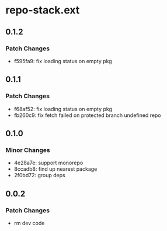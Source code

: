 # repo-stack.ext

## 0.1.2

### Patch Changes

- f595fa9: fix loading status on empty pkg

## 0.1.1

### Patch Changes

- f68af52: fix loading status on empty pkg
- fb260c9: fix fetch failed on protected branch undefined repo

## 0.1.0

### Minor Changes

- 4e28a7e: support monorepo
- 8ccadb8: find up nearest package
- 2f0bd72: group deps

## 0.0.2

### Patch Changes

- rm dev code
